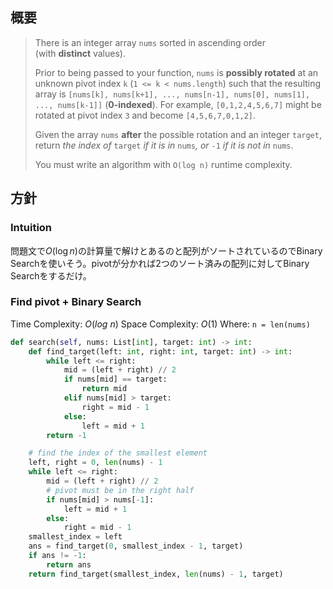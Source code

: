 ## 概要
> There is an integer array `nums` sorted in ascending order (with **distinct** values).
> 
> Prior to being passed to your function, `nums` is **possibly rotated** at an unknown pivot index `k` (`1 <= k < nums.length`) such that the resulting array is `[nums[k], nums[k+1], ..., nums[n-1], nums[0], nums[1], ..., nums[k-1]]` (**0-indexed**). For example, `[0,1,2,4,5,6,7]` might be rotated at pivot index `3` and become `[4,5,6,7,0,1,2]`.
> 
> Given the array `nums` **after** the possible rotation and an integer `target`, return _the index of_ `target` _if it is in_ `nums`_, or_ `-1` _if it is not in_ `nums`.
> 
> You must write an algorithm with `O(log n)` runtime complexity.

## 方針
### Intuition
問題文で$O(\log n)$の計算量で解けとあるのと配列がソートされているのでBinary Searchを使いそう。pivotが分かれば2つのソート済みの配列に対してBinary Searchをするだけ。

### Find pivot + Binary Search
Time Complexity: $O(log\ n)$
Space Complexity: $O(1)$
Where: `n = len(nums)`

```python
def search(self, nums: List[int], target: int) -> int:
	def find_target(left: int, right: int, target: int) -> int:
		while left <= right:
			mid = (left + right) // 2
			if nums[mid] == target:
				return mid
			elif nums[mid] > target:
				right = mid - 1
			else:
				left = mid + 1
		return -1

	# find the index of the smallest element
	left, right = 0, len(nums) - 1
	while left <= right:
		mid = (left + right) // 2
		# pivot must be in the right half
		if nums[mid] > nums[-1]:
			left = mid + 1
		else:
			right = mid - 1
	smallest_index = left
	ans = find_target(0, smallest_index - 1, target)
	if ans != -1:
		return ans
	return find_target(smallest_index, len(nums) - 1, target)
```
